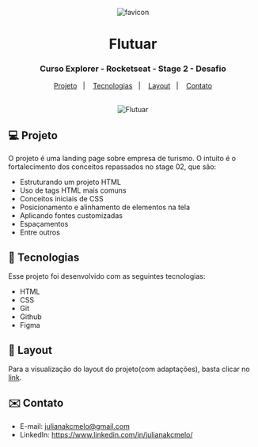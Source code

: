 <div align="center">

![favicon](https://user-images.githubusercontent.com/54086293/233520503-3db1a26a-c2f8-4514-9bb8-01cecd7a839c.svg)
# Flutuar

### Curso Explorer - Rocketseat - Stage 2 - Desafio

</div>

<p align="center">
  <a href="#-projeto">Projeto</a>&nbsp;&nbsp;&nbsp;|&nbsp;&nbsp;&nbsp;
  <a href="#-tecnologias">Tecnologias</a>&nbsp;&nbsp;&nbsp;|&nbsp;&nbsp;&nbsp;
  <a href="#-layout">Layout</a>&nbsp;&nbsp;&nbsp;|&nbsp;&nbsp;&nbsp;
  <a href="#-contato">Contato</a><br><br>
</p>

<div align="center">

![Flutuar](https://user-images.githubusercontent.com/54086293/233454228-ab251dc5-4d41-4d38-81f7-f731c3195931.jpg)

</div>

<div id="-projeto">

## :computer: Projeto

O projeto é uma landing page sobre empresa de turismo. O intuito é o fortalecimento dos conceitos repassados no stage 02, que são:
  
- Estruturando um projeto HTML
- Uso de tags HTML mais comuns
- Conceitos iniciais de CSS
- Posicionamento e alinhamento de elementos na tela
- Aplicando fontes customizadas
- Espaçamentos
- Entre outros
  
</div>

<div id="-tecnologias">
  
## :rocket: Tecnologias

Esse projeto foi desenvolvido com as seguintes tecnologias:

- HTML  
- CSS
- Git
- Github
- Figma

</div>

<div id="-layout">

## :memo: Layout

Para a visualização do layout do projeto(com adaptações), basta clicar no [link](https://www.figma.com/file/dpTasx9ZCJQoLTE9XeJi6R/Projeto01-Extra-(Copy)?node-id=0-1&t=JLCcdopMJQyyiE0y-0).

</div>

<div id="-contato">

## :envelope: Contato

- E-mail: julianakcmelo@gmail.com
- LinkedIn: https://www.linkedin.com/in/julianakcmelo/

</div>
